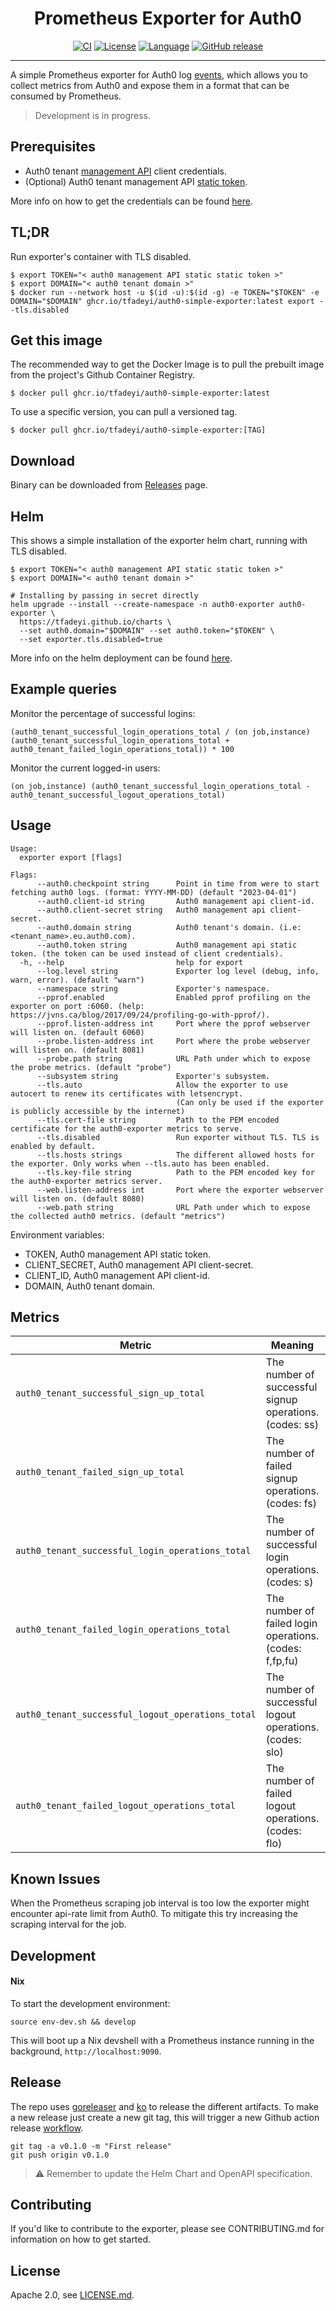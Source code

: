 <div align="center">

# Prometheus Exporter for Auth0

[![CI](https://github.com/tfadeyi/auth0-simple-exporter/actions/workflows/ci.yml/badge.svg?style=flat-square)](https://github.com/tfadeyi/auth0-simple-exporter/actions/workflows/ci.yml)
[![License](https://img.shields.io/badge/License-Apache_2.0-yellowgreen.svg?style=flat-square)](https://github.com/tfadeyi/auth0-simple-exporter/blob/main/LICENSE)
[![Language](https://img.shields.io/badge/language-Go-blue.svg?style=flat-square)](https://github.com/tfadeyi/auth0-simple-exporter)
[![GitHub release](https://img.shields.io/badge/release-0.0.10-green.svg?style=flat-square)](https://github.com/tfadeyi/auth0-simple-exporter/releases)

</div>

---

A simple Prometheus exporter for Auth0 log [events](https://auth0.com/docs/api/management/v2#!/Logs/get_logs),
which allows you to collect metrics from Auth0 and expose them in a format that can be consumed by Prometheus.

> Development is in progress.

## Prerequisites

* Auth0 tenant [management API](https://auth0.com/docs/api#management-api) client credentials.
* (Optional) Auth0 tenant management API [static token](https://auth0.com/docs/secure/tokens/access-tokens/management-api-access-tokens).

More info on how to get the credentials can be found [here](./docs/auth0.md).

## TL;DR
Run exporter's container with TLS disabled.

```shell
$ export TOKEN="< auth0 management API static static token >"
$ export DOMAIN="< auth0 tenant domain >"
$ docker run --network host -u $(id -u):$(id -g) -e TOKEN="$TOKEN" -e DOMAIN="$DOMAIN" ghcr.io/tfadeyi/auth0-simple-exporter:latest export --tls.disabled
```

## Get this image
The recommended way to get the Docker Image is to pull the prebuilt image from the project's Github Container Registry.
```shell
$ docker pull ghcr.io/tfadeyi/auth0-simple-exporter:latest
```
To use a specific version, you can pull a versioned tag.
```shell
$ docker pull ghcr.io/tfadeyi/auth0-simple-exporter:[TAG]
```

## Download

Binary can be downloaded from [Releases](https://github.com/tfadeyi/auth0-simple-exporter/releases) page.

## Helm
This shows a simple installation of the exporter helm chart, running with TLS disabled.
```shell
$ export TOKEN="< auth0 management API static static token >"
$ export DOMAIN="< auth0 tenant domain >"
```
```shell
# Installing by passing in secret directly
helm upgrade --install --create-namespace -n auth0-exporter auth0-exporter \
  https://tfadeyi.github.io/charts \
  --set auth0.domain="$DOMAIN" --set auth0.token="$TOKEN" \
  --set exporter.tls.disabled=true
```

More info on the helm deployment can be found [here](deploy/charts/auth0-exporter/README.md).

## Example queries

Monitor the percentage of successful logins:

```
(auth0_tenant_successful_login_operations_total / (on job,instance) (auth0_tenant_successful_login_operations_total + auth0_tenant_failed_login_operations_total)) * 100
```

Monitor the current logged-in users:

```
(on job,instance) (auth0_tenant_successful_login_operations_total - auth0_tenant_successful_logout_operations_total)
```

## Usage

```
Usage:
  exporter export [flags]

Flags:
      --auth0.checkpoint string      Point in time from were to start fetching auth0 logs. (format: YYYY-MM-DD) (default "2023-04-01")
      --auth0.client-id string       Auth0 management api client-id.
      --auth0.client-secret string   Auth0 management api client-secret.
      --auth0.domain string          Auth0 tenant's domain. (i.e: <tenant_name>.eu.auth0.com).
      --auth0.token string           Auth0 management api static token. (the token can be used instead of client credentials).
  -h, --help                         help for export
      --log.level string             Exporter log level (debug, info, warn, error). (default "warn")
      --namespace string             Exporter's namespace.
      --pprof.enabled                Enabled pprof profiling on the exporter on port :6060. (help: https://jvns.ca/blog/2017/09/24/profiling-go-with-pprof/).
      --pprof.listen-address int     Port where the pprof webserver will listen on. (default 6060)
      --probe.listen-address int     Port where the probe webserver will listen on. (default 8081)
      --probe.path string            URL Path under which to expose the probe metrics. (default "probe")
      --subsystem string             Exporter's subsystem.
      --tls.auto                     Allow the exporter to use autocert to renew its certificates with letsencrypt.
                                     (Can only be used if the exporter is publicly accessible by the internet)
      --tls.cert-file string         Path to the PEM encoded certificate for the auth0-exporter metrics to serve.
      --tls.disabled                 Run exporter without TLS. TLS is enabled by default.
      --tls.hosts strings            The different allowed hosts for the exporter. Only works when --tls.auto has been enabled.
      --tls.key-file string          Path to the PEM encoded key for the auth0-exporter metrics server.
      --web.listen-address int       Port where the exporter webserver will listen on. (default 8080)
      --web.path string              URL Path under which to expose the collected auth0 metrics. (default "metrics")
```

Environment variables: 
* TOKEN, Auth0 management API static token.
* CLIENT_SECRET, Auth0 management API client-secret.
* CLIENT_ID, Auth0 management API client-id.
* DOMAIN, Auth0 tenant domain.

## Metrics

| Metric                                            | Meaning                                                  | Labels |
|---------------------------------------------------|----------------------------------------------------------|--------|
| `auth0_tenant_successful_sign_up_total`           | The number of successful signup operations. (codes: ss)  |        |
| `auth0_tenant_failed_sign_up_total`               | The number of failed signup operations. (codes: fs)      ||
| `auth0_tenant_successful_login_operations_total`  | The number of successful login operations. (codes: s)    |        |
| `auth0_tenant_failed_login_operations_total`      | The number of failed login operations. (codes: f,fp,fu)  | code   |
| `auth0_tenant_successful_logout_operations_total` | The number of successful logout operations. (codes: slo) |        |
| `auth0_tenant_failed_logout_operations_total`     | The number of failed logout operations. (codes: flo)     |        |

## Known Issues

When the Prometheus scraping job interval is too low the exporter might encounter api-rate limit from Auth0.
To mitigate this try increasing the scraping interval for the job.  

## Development

#### Nix
To start the development environment:
```shell
source env-dev.sh && develop
```
This will boot up a Nix devshell with a Prometheus instance running in the background,
`http://localhost:9090`.

## Release
The repo uses [goreleaser](https://goreleaser.com/) and [ko](https://ko.build/) to release the different artifacts.
To make a new release just create a new git tag, this will trigger a new Github action release [workflow](https://github.com/tfadeyi/auth0-simple-exporter/blob/main/.github/workflows/release.yml).

```shell
git tag -a v0.1.0 -m "First release"
git push origin v0.1.0
```

> ⚠️ Remember to update the Helm Chart and OpenAPI specification.

## Contributing

If you'd like to contribute to the exporter, please see CONTRIBUTING.md for information on how to get started.


## License
Apache 2.0, see [LICENSE.md](./LICENSE).
